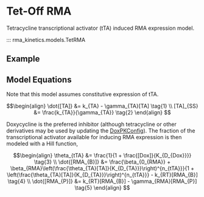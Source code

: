 # Tet-Off RMA

Tetracycline transcriptional activator (tTA) induced RMA expression model.

::: rma_kinetics.models.TetRMA

## Example

## Model Equations

Note that this model assumes constitutive expression of tTA.

$$\begin{align}
\dot{[TA]} &= k_{TA} - \gamma_{TA}[TA] \tag{1} \\
[TA]_{SS} &= \frac{k_{TA}}{\gamma_{TA}} \tag{2}
\end{align}
$$

Doxycycline is the preferred inhibitor (although tetracycline or other
derivatives may be used by updating the [DoxPKConfig](./dox/config.md)).
The fraction of the transcriptional activator available for inducing RMA
expression is then modeled with a Hill function,

$$\begin{align}
\theta_{tTA} &= \frac{1}{1 + \frac{[Dox]}{K_{D_{Dox}}}} \tag{3} \\
\dot{[RMA_{B}]} &= \frac{\beta_{0_{RMA}} + \beta_{RMA}\left(\frac{\theta_{TA}[TA]}{K_{D_{TA}}}\right)^{n_{tTA}}}{1 + \left(\frac{\theta_{TA}[TA]}{K_{D_{TA}}}\right)^{n_{tTA}}} - k_{RT}[RMA_{B}] \tag{4} \\
\dot{[RMA_{P}]} &= k_{RT}[RMA_{B}] - \gamma_{RMA}[RMA_{P}] \tag{5}
\end{align}
$$

